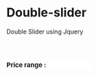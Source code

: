 # Double-slider
Double Slider using Jquery


<!doctype html>
<html lang="en">
<head>
  <meta charset="utf-8">
  <meta name="viewport" content="width=device-width, initial-scale=1">
  <link rel="stylesheet" href="https://maxcdn.bootstrapcdn.com/bootstrap/3.3.7/css/bootstrap.min.css">
	<!-- Latest compiled and minified JavaScript -->
  <script src="https://code.jquery.com/jquery-2.1.3.min.js"></script>
  <script src="http://code.jquery.com/ui/1.11.1/jquery-ui.min.js"></script>
  <link rel="stylesheet" href="https://code.jquery.com/ui/1.12.1/themes/base/jquery-ui.css">
  <script src="https://code.jquery.com/ui/1.12.1/jquery-ui.js"></script>
</head>
<body>
 <div class="container" style="margin-top:60px;">
 <div class="row">
 <div class="col-md-6">
 <p>
 <label for="amount1"style="font-size:15px;text-align:center;font-weight:700; ">Price range : </label>
 <input type="text" id="amount1" readonly style="border:0; color:#f06225; font-weight:bold;font-family: Open sans; font-weight:bold;width:100px;"></p>
<div id="slider1"></div>
</div>
</div>
</div>
 <script>
$( function() {
    $( "#slider1" ).slider({
      range: true,
      min: 0,
      max: 500,
      values: [ 75, 300 ],
      slide: function( event, ui ) {
        $( "#amount1" ).val( "$" + ui.values[ 0 ] + " - $" + ui.values[ 1 ] );
      }
    });
    $( "#amount1" ).val( "$" + $( "#slider1" ).slider( "values", 0 ) +
      " - $" + $( "#slider1" ).slider( "values", 1 ) );
  } );
</script>
</body>
</html>
